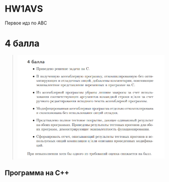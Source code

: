 # HW1AVS
Первое идз по АВС
# 4 балла
  > ![im1](images/4.png)
## Программа на С++
[Example]: point/max.c
